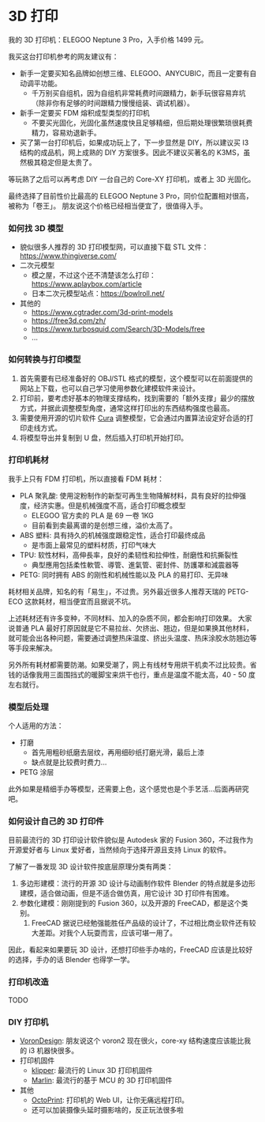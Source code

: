# 3D 打印

我的 3D 打印机：ELEGOO Neptune 3 Pro，入手价格 1499 元。

我买这台打印机参考的网友建议有：

- 新手一定要买知名品牌如创想三维、ELEGOO、ANYCUBIC，而且一定要有自动调平功能。
  - 千万别买自组机，因为自组机非常耗费时间跟精力，新手玩很容易弃坑（除非你有足够的时间跟精力慢慢组装、调试机器）。
- 新手一定要买 FDM 熔积成型类型的打印机
  - 不要买光固化，光固化虽然速度快且足够精细，但后期处理很繁琐很耗费精力，容易劝退新手。
- 买了第一台打印机后，如果成功玩上了，下一步显然是 DIY，所以建议买 I3 结构的成品机，网上成熟的 DIY 方案很多。因此不建议买著名的 K3MS，虽然极其稳定但是太贵了。

等玩熟了之后可以再考虑 DIY 一台自己的 Core-XY 打印机，或者上 3D 光固化。

最终选择了目前性价比最高的 ELEGOO Neptune 3 Pro，同价位配置相对很高，被称为「卷王」。
朋友说这个价格已经相当便宜了，很值得入手。

### 如何找 3D 模型

- 貌似很多人推荐的 3D 打印模型网，可以直接下载 STL 文件：https://www.thingiverse.com/
- 二次元模型
  - 模之屋，不过这个还不清楚该怎么打印：https://www.aplaybox.com/article
  - 日本二次元模型站点：https://bowlroll.net/
- 其他的
  - https://www.cgtrader.com/3d-print-models
  - https://free3d.com/zh/
  - https://www.turbosquid.com/Search/3D-Models/free 
  - ...

### 如何转换与打印模型


1. 首先需要有已经准备好的 OBJ/STL 格式的模型，这个模型可以在前面提供的网站上下载，也可以自己学习使用参数化建模软件来设计。
2. 打印前，要考虑好基本的物理支撑结构，找到需要的「额外支撑」最少的摆放方式，并据此调整模型角度，通常这样打印出的东西结构强度也最高。
3. 需要使用开源的切片软件 [Cura](https://github.com/Ultimaker/Cura) 调整模型，它会通过内置算法设定好合适的打印走线方式。
4. 将模型导出并复制到 U 盘，然后插入打印机开始打印。


### 打印机耗材

我手上只有 FDM 打印机，所以直接看 FDM 耗材：

- PLA 聚乳酸: 使用淀粉制作的新型可再生生物降解材料，具有良好的拉伸强度，经济实惠。但是机械强度不高，适合打印概念模型
  - ELEGOO 官方卖的 PLA 是 69 一卷 1KG
  - 目前看到卖最离谱的是创想三维，溢价太高了。
- ABS 塑料: 具有持久的机械强度跟稳定性，适合打印最终成品
  - 是市面上最常见的塑料材质，打印气味大
- TPU: 软性材料，高伸長率，良好的柔韧性和拉伸性，耐磨性和抗撕裂性
  - 典型應用包括柔性軟管、導管、進氣管、密封件、防護罩和減震器等
- PETG: 同时拥有 ABS 的刚性和机械性能以及 PLA 的易打印、无异味

耗材相关品牌，知名的有「易生」，不过贵。另外最近很多人推荐天瑞的 PETG-ECO 这款耗材，相当便宜而且据说不坑。

上述耗材还有许多变种，不同材料、加入的杂质不同，都会影响打印效果。
大家说普通 PLA 最好打原因就是它不易拉丝、欠挤出、翘边，但是如果换其他材料，就可能会出各种问题，需要通过调整热床温度、挤出头温度、热床涂胶水防翘边等等手段来解决。

另外所有耗材都需要防潮。如果受潮了，网上有线材专用烘干机卖不过比较贵。省钱的话像我用三面围挡式的暖脚宝来烘干也行，重点是温度不能太高，40 - 50 度左右就行。


### 模型后处理

个人适用的方法：

- 打磨
  - 首先用粗砂纸磨去层纹，再用细砂纸打磨光滑，最后上漆
  - 缺点就是比较费时费力...
- PETG 涂层

此外如果是精细手办等模型，还需要上色，这个感觉也是个手艺活...后面再研究吧。


### 如何设计自己的 3D 打印件

目前最流行的 3D 打印设计软件貌似是 Autodesk 家的 Fusion 360，不过我作为开源爱好者与 Linux 爱好者，当然倾向于选择开源且支持 Linux 的软件。

了解了一番发现 3D 设计软件按底层原理分类有两类：

1. 多边形建模：流行的开源 3D 设计与动画制作软件 Blender 的特点就是多边形建模，适合做动画，但是不适合做仿真，用它设计 3D 打印件有困难。
2. 参数化建模：刚刚提到的 Fusion 360，以及开源的 FreeCAD，都是这个类别。
   1. FreeCAD 据说已经勉强能胜任产品级的设计了，不过相比商业软件还有较大差距。对我个人玩耍而言，应该可堪一用了。

因此，看起来如果要玩 3D 设计，还想打印些手办啥的，FreeCAD 应该是比较好的选择，手办的话 Blender 也得学一学。

### 打印机改造

TODO


### DIY 打印机

- [VoronDesign](https://github.com/VoronDesign): 朋友说这个 voron2 现在很火，core-xy 结构速度应该能比我的 i3 机器快很多。
- 打印机固件
  - [klipper](https://github.com/Klipper3d/klipper): 最流行的 Linux 3D 打印机固件
  - [Marlin](https://github.com/MarlinFirmware/Marlin): 最流行的基于 MCU 的 3D 打印机固件
- 其他
  - [OctoPrint](https://github.com/OctoPrint/OctoPrint): 打印机的 Web UI，让你无痛远程打印。
  - 还可以加装摄像头延时摄影啥的，反正玩法很多啦
